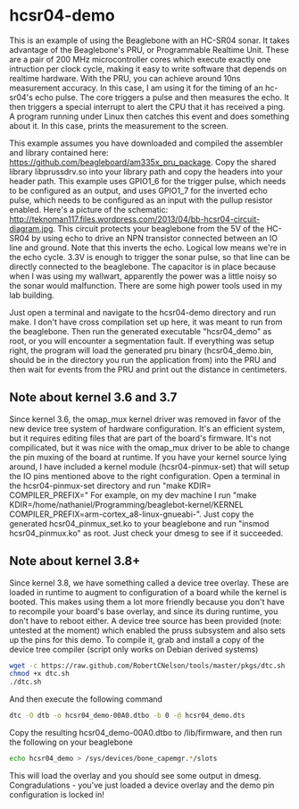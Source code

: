 hcsr04-demo
==========

This is an example of using the Beaglebone with an HC-SR04 sonar.  It takes advantage of the Beaglebone's PRU, or Programmable Realtime Unit.  These are a pair of 200 MHz microcontroller cores which execute exactly one intruction per clock cycle, making it easy to write software that depends on realtime hardware.  With the PRU, you can achieve around 10ns measurement accuracy.  In this case, I am using it for the timing of an hc-sr04's echo pulse.  The core triggers a pulse and then measures the echo.  It then triggers a special interrupt to alert the CPU that it has received a ping.  A program running under Linux then catches this event and does something about it.  In this case, prints the measurement to the screen. 

This example assumes you have downloaded and compiled the assembler and library contained here: https://github.com/beagleboard/am335x_pru_package.  Copy the shared library libprussdrv.so into your library path and copy the headers into your header path.  This example uses GPIO1_6 for the trigger pulse, which needs to be configured as an output, and uses GPIO1_7 for the inverted echo pulse, which needs to be configured as an input with the pullup resistor enabled.  Here's a picture of the schematic: http://teknoman117.files.wordpress.com/2013/04/bb-hcsr04-circuit-diagram.jpg.  This circuit protects your beaglebone from the 5V of the HC-SR04 by using echo to drive an NPN transistor connected between an IO line and ground.  Note that this inverts the echo.  Logical low means we're in the echo cycle. 3.3V is enough to trigger the sonar pulse, so that line can be directly connected to the beaglebone.  The capacitor is in place because when I was using my wallwart, apparently the power was a little noisy so the sonar would malfunction.  There are some high power tools used in my lab building.

Just open a terminal and navigate to the hcsr04-demo directory and run make.  I don't have cross compilation set up here, it was meant to run from the beaglebone.  Then run the generated executable "hcsr04_demo" as root, or you will encounter a segmentation fault.  If everything was setup right, the program will load the generated pru binary (hcsr04_demo.bin, should be in the directory you run the application from) into the PRU and then wait for events from the PRU and print out the distance in centimeters.

Note about kernel 3.6 and 3.7
----
Since kernel 3.6, the omap_mux kernel driver was removed in favor of the new device tree system of hardware configuration.  It's an efficient system, but it requires editing files that are part of the board's firmware.  It's not compilicated, but it was nice with the omap_mux driver to be able to change the pin muxing of the board at runtime.  If you have your kernel source lying around, I have included a kernel module (hcsr04-pinmux-set) that will setup the IO pins mentioned above to the right configuration.  Open a terminal in the hcsr04-pinmux-set directory and run "make KDIR=<kernel source directory> COMPILER_PREFIX=<prefix of your cross compiler>"  For example, on my dev machine I run "make KDIR=/home/nathaniel/Programming/beaglebot-kernel/KERNEL COMPILER_PREFIX=arm-cortex_a8-linux-gnueabi-".  Just copy the generated hcsr04_pinmux_set.ko to your beaglebone and run "insmod hcsr04_pinmux.ko" as root.  Just check your dmesg to see if it succeeded.

Note about kernel 3.8+
----
Since kernel 3.8, we have something called a device tree overlay.  These are loaded in runtime to augment to configuration of a board while the kernel is booted.  This makes using them a lot more friendly because you don't have to recompile your board's base overlay, and since its during runtime, you don't have to reboot either.  A device tree source has been provided (note: untested at the moment) which enabled the pruss subsystem and also sets up the pins for this demo.  To compile it, grab and install a copy of the device tree compiler (script only works on Debian derived systems)

```bash
wget -c https://raw.github.com/RobertCNelson/tools/master/pkgs/dtc.sh
chmod +x dtc.sh
./dtc.sh
````

And then execute the following command

```bash
dtc -O dtb -o hcsr04_demo-00A0.dtbo -b 0 -@ hcsr04_demo.dts
```

Copy the resulting hcsr04_demo-00A0.dtbo to /lib/firmware, and then run the following on your beaglebone

```bash
echo hcsr04_demo > /sys/devices/bone_capemgr.*/slots
```

This will load the overlay and you should see some output in dmesg.  Congradulations - you've just loaded a device overlay and the demo pin configuration is locked in!

